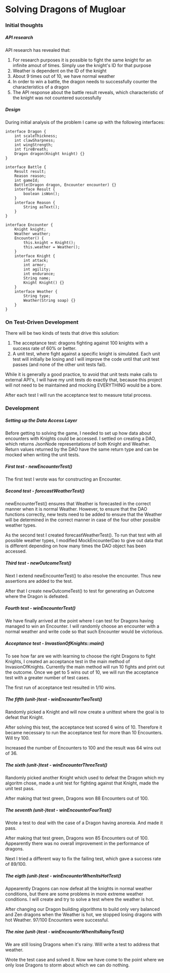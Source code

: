 # Solving Dragons of Mugloar
### Initial thoughts
##### API research
API research has revealed that:
1) For research purposes it is possible to fight the same knight for an infinite amout of times. Simply use the knight's ID for that purpose
2) Weather is dependent on the ID of the knight
3) About 9 times out of 10, we have normal weather
4) In order to win a battle, the dragon needs to successfully counter the characteristics of a dragon
5) The API response about the battle result reveals, which characteristic of the knight was not countered successfully

##### Design
During initial analysis of the problem I came up with the following interfaces:


    interface Dragon {
        int scaleThickness;
        int clawSharpness;
        int wingStrength;
        int fireBreath;
        Dragon dragon(Knight knight) {}
    }

    interface Battle {
        Result result;
        Reason reason;
        int gameId;
        Battle(Dragon dragon, Encounter encounter) {}
        interface Result {
            boolean isWon();
        }
        interface Reason {
            String asText();
        }
    }
    
    interface Encounter {
        Knight knight;
        Weather weather;
        Encounter() {
            this.knight = Knight();
            this.weather = Weather();
        }
        interface Knight {
            int attack;
            int armor;
            int agility;
            int endurance;
            String name;
            Knight Knight() {}
        }
        interface Weather {
            String type;
            Weather(String soap) {}
        }
    }

### On Test-Driven Development
There will be two kinds of tests that drive this solution:
1) The acceptance test: dragons fighting against 100 knights with a success rate of 60% or better.
2) A unit test, where fight against a specific knight is simulated. Each unit test will initially be losing and I will improve the code until that unit test passes (and none of the other unit tests fail).

While it is generally a good practice, to avoid that unit tests make calls to external API's, I will have my unit tests do exactly that, because this project will not need to be maintained and mocking EVERYTHING would be a bore.

After each test I will run the acceptance test to measure total process.

### Development
##### Setting up the Data Access Layer
Before getting to solving the game, I needed to set up how data about encounters with Knights could be accessed. I settled on creating a DAO, which returns JsonNode representations of both Knight and Weather. Return values returned by the DAO have the same return type and can be mocked when writing the unit tests.

##### First test - newEncounterTest()
The first test I wrote was for constructing an Encounter.

##### Second test - forecastWeatherTest()
newEncounterTest() ensures that Weather is forecasted in the correct manner when it is normal Weather. However, to ensure that the DAO functions correctly, new tests need to be added to ensure that the Weather will be determined in the correct manner in case of the four other possible weather types. 

As the second test I created forecastWeatherTest(). To run that test with all possible weather types, I modified MockEncounterDao to give out data that is different depending on how many times the DAO object has been accessed. 

##### Third test - newOutcomeTest()
Next I extend newEncounterTest() to also resolve the encounter. Thus new assertions are added to the test.

After that I create newOutcomeTest() to test for generating an Outcome where the Dragon is defeated.

##### Fourth test - winEncounterTest()
We have finally arrived at the point where I can test for Dragons having managed to win an Encounter. I will randomly choose an encounter with a normal weather and write code so that such Encounter would be victorious.

##### Acceptance test - InvastionOfKnights::main()
To see how far are we with learning to choose the right Dragons to fight Knights, I created an acceptance test in the main method of InvasionOfKnights. Currently the main method will run 10 fights and print out the outcome. Once we get to 5 wins out of 10, we will run the acceptance test with a greater number of test cases.

The first run of acceptance test resulted in 1/10 wins.

##### The fifth (unit-)test - winEncounterTwoTest()
Randomly picked a Knight and will now create a unittest where the goal is to defeat that Knight.

After solving this test, the acceptance test scored 6 wins of 10. Therefore it became necessary to run the acceptance test for more than 10 Encounters. Will try 100.

Increased the number of Encounters to 100 and the result was 64 wins out of 36.

##### The sixth (unit-)test - winEncounterThreeTest()
Randomly picked another Knight which used to defeat the Dragon which my algoritm chose, made a unit test for fighting against that Knight, made the unit test pass.

After making that test green, Dragons won 88 Encounters out of 100.

##### The seventh (unit-)test - winEncounterFourTest()
Wrote a test to deal with the case of a Dragon having anorexia. And made it pass.

After making that test green, Dragons won 85 Encounters out of 100. Appearently there was no overall improvement in the performance of dragons.

Next I tried a different way to fix the failing test, which gave a success rate of 89/100.

##### The eigth (unit-)test - winEncounterWhenItsHotTest()
Appearently Dragons can now defeat all the knights in normal weather conditions, but there are some problems in more extreme weather conditions. I will create and try to solve a test where the weather is hot.

After changing our Dragon building algorithms to build only very balanced and Zen dragons when the Weather is hot, we stopped losing dragons with hot Weather. 97/100 Encounters were successful. 

##### The nine (unit-)test - winEncounterWhenItsRainyTest()
We are still losing Dragons when it's rainy. Will write a test to address that weather.

Wrote the test case and solved it. Now we have come to the point where we only lose Dragons to storm about which we can do nothing.
